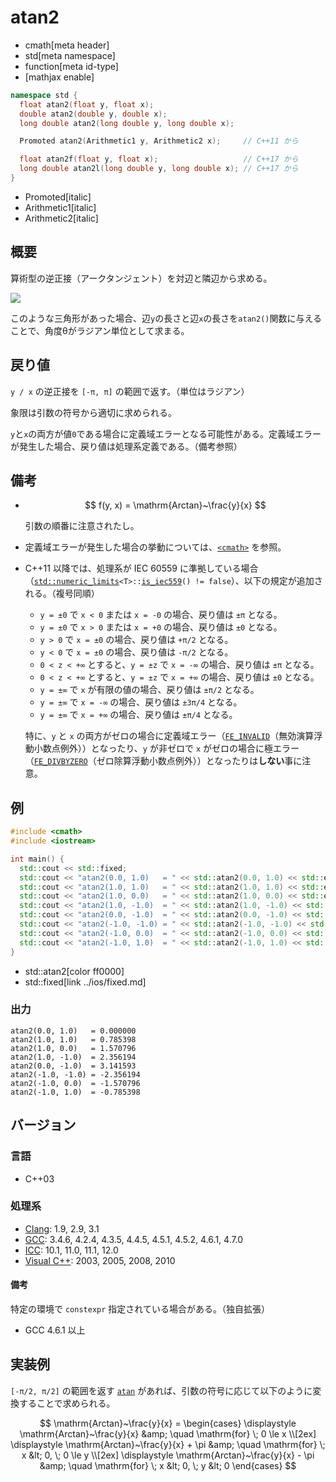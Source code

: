 # atan2
* cmath[meta header]
* std[meta namespace]
* function[meta id-type]
* [mathjax enable]

```cpp
namespace std {
  float atan2(float y, float x);
  double atan2(double y, double x);
  long double atan2(long double y, long double x);

  Promoted atan2(Arithmetic1 y, Arithmetic2 x);     // C++11 から

  float atan2f(float y, float x);                   // C++17 から
  long double atan2l(long double y, long double x); // C++17 から
}
```
* Promoted[italic]
* Arithmetic1[italic]
* Arithmetic2[italic]

## 概要
算術型の逆正接（アークタンジェント）を対辺と隣辺から求める。

![](https://raw.githubusercontent.com/cpprefjp/image/master/reference/cmath/atan2/atan2.jpg)

このような三角形があった場合、辺`y`の長さと辺`x`の長さを`atan2()`関数に与えることで、角度θがラジアン単位として求まる。


## 戻り値
`y / x` の逆正接を `[-π, π]` の範囲で返す。（単位はラジアン）

象限は引数の符号から適切に求められる。

`y`と`x`の両方が値`0`である場合に定義域エラーとなる可能性がある。定義域エラーが発生した場合、戻り値は処理系定義である。（備考参照）

## 備考
- $$ f(y, x) = \mathrm{Arctan}~\frac{y}{x} $$

	引数の順番に注意されたし。

- 定義域エラーが発生した場合の挙動については、[`<cmath>`](../cmath.md) を参照。
- C++11 以降では、処理系が IEC 60559 に準拠している場合（[`std::numeric_limits`](../limits/numeric_limits.md)`<T>::`[`is_iec559`](../limits/numeric_limits/is_iec559.md)`() != false`）、以下の規定が追加される。（複号同順）
	- `y = ±0` で `x < 0` または `x = -0` の場合、戻り値は `±π` となる。
	- `y = ±0` で `x > 0` または `x = +0` の場合、戻り値は `±0` となる。
	- `y > 0` で `x = ±0` の場合、戻り値は `+π/2` となる。
	- `y < 0` で `x = ±0` の場合、戻り値は `-π/2` となる。
	- `0 < z < +∞` とすると、`y = ±z` で `x = -∞` の場合、戻り値は `±π` となる。
	- `0 < z < +∞` とすると、`y = ±z` で `x = +∞` の場合、戻り値は `±0` となる。
	- `y = ±∞` で `x` が有限の値の場合、戻り値は `±π/2` となる。
	- `y = ±∞` で `x = -∞` の場合、戻り値は `±3π/4` となる。
	- `y = ±∞` で `x = +∞` の場合、戻り値は `±π/4` となる。

	特に、`y` と `x` の両方がゼロの場合に定義域エラー（[`FE_INVALID`](../cfenv/fe_invalid.md)（無効演算浮動小数点例外））となったり、`y` が非ゼロで `x` がゼロの場合に極エラー（[`FE_DIVBYZERO`](../cfenv/fe_divbyzero.md)（ゼロ除算浮動小数点例外））となったりは**しない**事に注意。


## 例
```cpp example
#include <cmath>
#include <iostream>

int main() {
  std::cout << std::fixed;
  std::cout << "atan2(0.0, 1.0)   = " << std::atan2(0.0, 1.0) << std::endl;
  std::cout << "atan2(1.0, 1.0)   = " << std::atan2(1.0, 1.0) << std::endl;
  std::cout << "atan2(1.0, 0.0)   = " << std::atan2(1.0, 0.0) << std::endl;
  std::cout << "atan2(1.0, -1.0)  = " << std::atan2(1.0, -1.0) << std::endl;
  std::cout << "atan2(0.0, -1.0)  = " << std::atan2(0.0, -1.0) << std::endl;
  std::cout << "atan2(-1.0, -1.0) = " << std::atan2(-1.0, -1.0) << std::endl;
  std::cout << "atan2(-1.0, 0.0)  = " << std::atan2(-1.0, 0.0) << std::endl;
  std::cout << "atan2(-1.0, 1.0)  = " << std::atan2(-1.0, 1.0) << std::endl;
}
```
* std::atan2[color ff0000]
* std::fixed[link ../ios/fixed.md]

### 出力
```
atan2(0.0, 1.0)   = 0.000000
atan2(1.0, 1.0)   = 0.785398
atan2(1.0, 0.0)   = 1.570796
atan2(1.0, -1.0)  = 2.356194
atan2(0.0, -1.0)  = 3.141593
atan2(-1.0, -1.0) = -2.356194
atan2(-1.0, 0.0)  = -1.570796
atan2(-1.0, 1.0)  = -0.785398
```

## バージョン
### 言語
- C++03

### 処理系
- [Clang](/implementation.md#clang): 1.9, 2.9, 3.1
- [GCC](/implementation.md#gcc): 3.4.6, 4.2.4, 4.3.5, 4.4.5, 4.5.1, 4.5.2, 4.6.1, 4.7.0
- [ICC](/implementation.md#icc): 10.1, 11.0, 11.1, 12.0
- [Visual C++](/implementation.md#visual_cpp): 2003, 2005, 2008, 2010

#### 備考
特定の環境で `constexpr` 指定されている場合がある。（独自拡張）

- GCC 4.6.1 以上


## 実装例
`[-π/2, π/2]` の範囲を返す [`atan`](atan.md) があれば、引数の符号に応じて以下のように変換することで求められる。

$$
\mathrm{Arctan}~\frac{y}{x} =
\begin{cases}
\displaystyle \mathrm{Arctan}~\frac{y}{x}       &amp; \quad \mathrm{for} \; 0 \le x \\[2ex]
\displaystyle \mathrm{Arctan}~\frac{y}{x} + \pi &amp; \quad \mathrm{for} \; x &lt; 0, \; 0 \le y \\[2ex]
\displaystyle \mathrm{Arctan}~\frac{y}{x} - \pi &amp; \quad \mathrm{for} \; x &lt; 0, \; y &lt; 0
\end{cases}
$$

